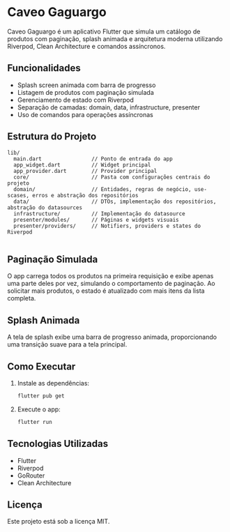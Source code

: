 # Caveo Gaguargo

Caveo Gaguargo é um aplicativo Flutter que simula um catálogo de produtos com paginação, splash animada e arquitetura moderna utilizando Riverpod, Clean Architecture e comandos assíncronos.

## Funcionalidades
- Splash screen animada com barra de progresso
- Listagem de produtos com paginação simulada
- Gerenciamento de estado com Riverpod
- Separação de camadas: domain, data, infrastructure, presenter
- Uso de comandos para operações assíncronas

## Estrutura do Projeto
```
lib/
  main.dart                // Ponto de entrada do app
  app_widget.dart          // Widget principal
  app_provider.dart        // Provider principal
  core/                    // Pasta com configurações centrais do projeto
  domain/                  // Entidades, regras de negócio, use-scases, erros e abstração dos repositórios
  data/                    // DTOs, implementação dos repositórios, abstração do datasources
  infrastructure/          // Implementação do datasource
  presenter/modules/       // Páginas e widgets visuais
  presenter/providers/     // Notifiers, providers e states do Riverpod
  
```

## Paginação Simulada
O app carrega todos os produtos na primeira requisição e exibe apenas uma parte deles por vez, simulando o comportamento de paginação. Ao solicitar mais produtos, o estado é atualizado com mais itens da lista completa.

## Splash Animada
A tela de splash exibe uma barra de progresso animada, proporcionando uma transição suave para a tela principal.

## Como Executar
1. Instale as dependências:
   ```sh
   flutter pub get
   ```
2. Execute o app:
   ```sh
   flutter run
   ```

## Tecnologias Utilizadas
- Flutter
- Riverpod
- GoRouter
- Clean Architecture


## Licença
Este projeto está sob a licença MIT.
